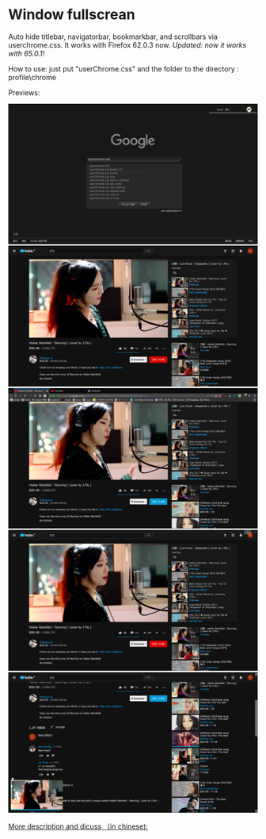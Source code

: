 # Window fullscrean 

Auto hide titlebar, navigatorbar, bookmarkbar, and scrollbars via userchrome.css.
It works with Firefox 62.0.3 now.
*Updated: now it works with 65.0.1!*

How to use: just put "userChrome.css" and the folder to the directory : profile\chrome

Previews:

![1](Preview/windowfullscreen.png "windowfullscreen")
![2](Preview/windowfullscreen2.jpg "windowfullscreen")
![3](Preview/navigatorbar.jpg "navigatorbar")
![4](Preview/titlebar.jpg "titlebar right-top")
![5](Preview/scroll.png "custom scrolls")



[More description and dicuss （in chinese):](https://www.ptt.cc/bbs/Browsers/M.1515375100.A.3ED.html "ptt discuss")
